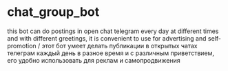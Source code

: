 # chat_group_bot
this bot can do postings in open chat telegram every day at different times and with different greetings, it is convenient to use for advertising and self-promotion / этот бот умеет делать публикации в открытых чатах телеграм каждый день в разное время и с различным приветствием, его удобно использовать для реклам и самопродвижения
